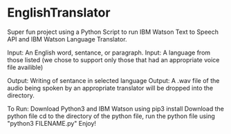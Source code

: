 # EnglishTranslator
Super fun project using a Python Script to run IBM Watson Text to Speech API and IBM Watson Language Translator.

Input: An English word, sentance, or paragraph.
Input: A language from those listed (we chose to support only those that had an appropriate voice file availible)

Output: Writing of sentance in selected language
Output: A .wav file of the audio being spoken by an appropriate translator will be dropped into the directory.

To Run: 
Download Python3 and IBM Watson using pip3 install 
Download the python file
cd to the directory of the python file, run the python file using "python3 FILENAME.py"
Enjoy!
